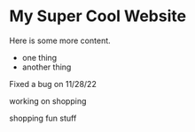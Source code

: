 My Super Cool Website
=====================

Here is some more content.

- one thing
- another thing

Fixed a bug on 11/28/22

working on shopping

shopping fun stuff
